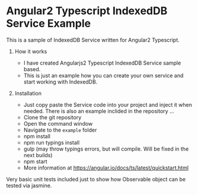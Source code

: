 # Angular2 Typescript IndexedDB Service Example

This is a sample of IndexedDB Service written for Angular2 Typescript.
	
1. How it works
	- I have created Angularjs2 Typescript IndexedDB Service sample based. 
	- This is just an example how you can create your own service and start working with IndexedDB.
	
2. Installation
	- Just copy paste the Service code into your project and inject it when needed. There is also an example inclided in the repository ...
	- Clone the git repository
	- Open the command window
	- Navigate to the `example` folder
	- npm install
	- npm run typings install
	- gulp (may throw typings errors, but will compile. Will be fixed in the next builds)
	- npm start
	- More information at https://angular.io/docs/ts/latest/quickstart.html
	
Very basic unit tests included just to show how Observable object can be tested via jasmine.
